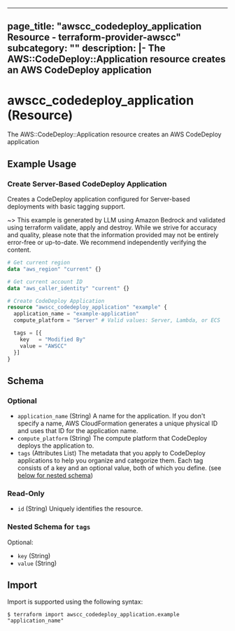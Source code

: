 
---
page_title: "awscc_codedeploy_application Resource - terraform-provider-awscc"
subcategory: ""
description: |-
  The AWS::CodeDeploy::Application resource creates an AWS CodeDeploy application
---

# awscc_codedeploy_application (Resource)

The AWS::CodeDeploy::Application resource creates an AWS CodeDeploy application

## Example Usage

### Create Server-Based CodeDeploy Application

Creates a CodeDeploy application configured for Server-based deployments with basic tagging support.

~> This example is generated by LLM using Amazon Bedrock and validated using terraform validate, apply and destroy. While we strive for accuracy and quality, please note that the information provided may not be entirely error-free or up-to-date. We recommend independently verifying the content.

```terraform
# Get current region
data "aws_region" "current" {}

# Get current account ID
data "aws_caller_identity" "current" {}

# Create CodeDeploy Application
resource "awscc_codedeploy_application" "example" {
  application_name = "example-application"
  compute_platform = "Server" # Valid values: Server, Lambda, or ECS

  tags = [{
    key   = "Modified By"
    value = "AWSCC"
  }]
}
```

<!-- schema generated by tfplugindocs -->
## Schema

### Optional

- `application_name` (String) A name for the application. If you don't specify a name, AWS CloudFormation generates a unique physical ID and uses that ID for the application name.
- `compute_platform` (String) The compute platform that CodeDeploy deploys the application to.
- `tags` (Attributes List) The metadata that you apply to CodeDeploy applications to help you organize and categorize them. Each tag consists of a key and an optional value, both of which you define. (see [below for nested schema](#nestedatt--tags))

### Read-Only

- `id` (String) Uniquely identifies the resource.

<a id="nestedatt--tags"></a>
### Nested Schema for `tags`

Optional:

- `key` (String)
- `value` (String)

## Import

Import is supported using the following syntax:

```shell
$ terraform import awscc_codedeploy_application.example "application_name"
```
